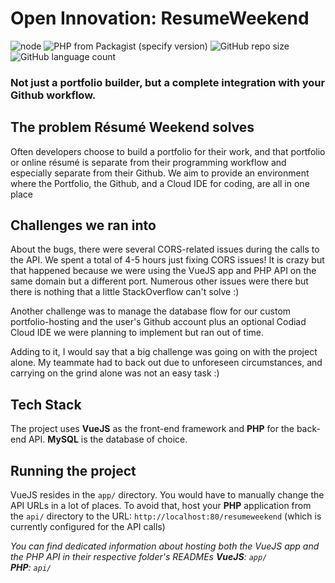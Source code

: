 # Open Innovation: ResumeWeekend
![node](https://img.shields.io/node/v/vue-cli)
![PHP from Packagist (specify version)](https://img.shields.io/packagist/php-v/symfony/symfony/v2.8.0)
![GitHub repo size](https://img.shields.io/github/repo-size/neelansh15/Open-Innovation-ResumeWeekend?color=purple)
![GitHub language count](https://img.shields.io/github/languages/count/neelansh15/Open-Innovation-ResumeWeekend?color=yellow)

### Not just a portfolio builder, but a complete integration with your Github workflow.

## The problem Résumé Weekend solves
Often developers choose to build a portfolio for their work, and that portfolio or online résumé is separate from their programming workflow and especially separate from their Github. We aim to provide an environment where the Portfolio, the Github, and a Cloud IDE for coding, are all in one place

## Challenges we ran into
About the bugs, there were several CORS-related issues during the calls to the API. We spent a total of 4-5 hours just fixing CORS issues! It is crazy but that happened because we were using the VueJS app and PHP API on the same domain but a different port. Numerous other issues were there but there is nothing that a little StackOverflow can't solve :)

Another challenge was to manage the database flow for our custom portfolio-hosting and the user's Github account plus an optional Codiad Cloud IDE we were planning to implement but ran out of time.

Adding to it, I would say that a big challenge was going on with the project alone. My teammate had to back out due to unforeseen circumstances, and carrying on the grind alone was not an easy task :)

## Tech Stack
The project uses **VueJS** as the front-end framework and **PHP** for the back-end API. **MySQL** is the database of choice.

## Running the project
VueJS resides in the `app/` directory. You would have to manually change the API URLs in a lot of places. To avoid that, host your **PHP** application from the `api/` directory to the URL: `http://localhost:80/resumeweekend` (which is currently configured for the API calls)

_You can find dedicated information about hosting both the VueJS app and the PHP API in their respective folder's READMEs_
___VueJS__: `app/`  
__PHP__: `api/`_
